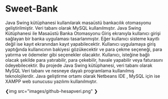 # Sweet-Bank
Java Swing kütüphanesi kullanılarak masaüstü bankacılık otomasyonu geliştirilmiştir. Veri tabanı olarak MySQL kullanılmıştır.
Java Swing Kütüphanesi ile Masaüstü Banka Otomasyonu
Giriş ekranıyla kullanıcı girişi sağlayan bir banka uygulaması tasarlanmıştır. Eğer kullanıcı sisteme kayıtlı değil ise kayıt ekranından kayıt yapabilecektir. Kullanıcı uygulamaya giriş yaptığında
kullanıcının bakiyesi gözükecektir ve para çekme seçeneği, para yatırma ve ödemeler gibi seçenekler olacaktır. Kullanıcı, isteğine bağlı olacak şekilde para yatırabilir, para çekebilir,
havale yapabilir veya faturasını ödeyebilecektir. Bu projede Java Swing kütüphanesi, veri tabanı olarak MySQL Veri tabanı ve nesneye dayalı programlama kullanılmış teknolojilerdir.
Java geliştirme ortamı olarak Netbeans IDE , MySQL için ise XAMPP web sunucusu yazılımı
kullanılmıştır.

❮img src="images/github-hesapveri.png" ❯
